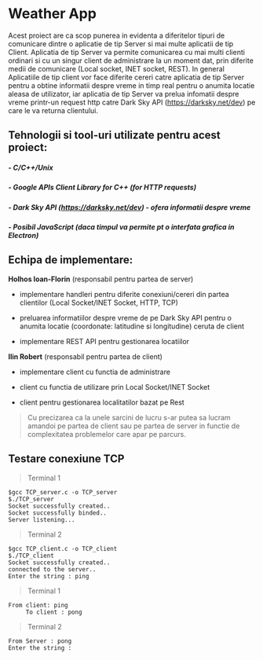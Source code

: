 # Weather App

Acest proiect are ca scop punerea in evidenta a diferitelor tipuri de comunicare dintre o aplicatie de tip Server si mai multe aplicatii de tip Client.
Aplicatia de tip Server va permite comunicarea cu mai multi clienti ordinari si cu un singur client de administrare la un moment dat, prin diferite medii de comunicare (Local socket, INET socket, REST).
In general Aplicatiile de tip client vor face diferite cereri catre aplicatia de tip Server pentru a obtine informatii despre vreme in timp real pentru o anumita locatie aleasa de utilizator, iar aplicatia de tip Server va prelua infomatii despre vreme printr-un request http catre Dark Sky API (https://darksky.net/dev) pe care le va returna clientului.

## Tehnologii si tool-uri utilizate pentru acest proiect:

##### - C/C++/Unix

##### - Google APIs Client Library for C++ (for HTTP requests)

##### - Dark Sky API (https://darksky.net/dev) - ofera informatii despre vreme

##### - Posibil JavaScript (daca timpul va permite pt o interfata grafica in Electron)

## Echipa de implementare:

**Holhos Ioan-Florin** (responsabil pentru partea de server)

- implementare handleri pentru diferite conexiuni/cereri din partea clientilor (Local Socket/INET Socket, HTTP, TCP)

- preluarea informatiilor despre vreme de pe Dark Sky API pentru o anumita locatie (coordonate: latitudine si longitudine) ceruta de client

- implementare REST API pentru gestionarea locatiilor

**Ilin Robert** (responsabil pentru partea de client)

- implementare client cu functia de administrare

- client cu functia de utilizare prin Local Socket/INET Socket

- client pentru gestionarea localitatilor bazat pe Rest

> Cu precizarea ca la unele sarcini de lucru s-ar putea sa lucram amandoi pe partea de client sau pe partea de server in functie de complexitatea problemelor care apar pe parcurs.

## Testare conexiune TCP

> Terminal 1

```
$gcc TCP_server.c -o TCP_server
$./TCP_server
Socket successfully created..
Socket successfully binded..
Server listening...
```

> Terminal 2

```
$gcc TCP_client.c -o TCP_client
$./TCP_client
Socket successfully created..
connected to the server..
Enter the string : ping
```

> Terminal 1

```
From client: ping
	 To client : pong
```

> Terminal 2

```
From Server : pong
Enter the string :
```
